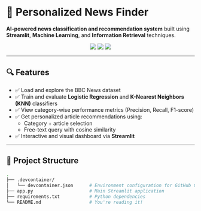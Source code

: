 # 📰 Personalized News Finder

**AI-powered news classification and recommendation system** built using **Streamlit**, **Machine Learning**, and **Information Retrieval** techniques.

<div align="center">
  <img src="https://img.shields.io/badge/Python-3.11-blue?style=flat&logo=python" />
  <img src="https://img.shields.io/badge/Streamlit-Enabled-red?style=flat&logo=streamlit" />
  <img src="https://img.shields.io/badge/ML-Logistic%20Regression%20|%20KNN-green" />
</div>

---

## 🔍 Features

- ✅ Load and explore the BBC News dataset
- ✅ Train and evaluate **Logistic Regression** and **K-Nearest Neighbors (KNN)** classifiers
- ✅ View category-wise performance metrics (Precision, Recall, F1-score)
- ✅ Get personalized article recommendations using:
  - Category + article selection
  - Free-text query with cosine similarity
- ✅ Interactive and visual dashboard via **Streamlit**

---

## 📁 Project Structure

```bash
.
├── .devcontainer/
│   └── devcontainer.json      # Environment configuration for GitHub Codespaces or VS Code Dev Containers
├── app.py                     # Main Streamlit application
├── requirements.txt           # Python dependencies
└── README.md                  # You're reading it!

